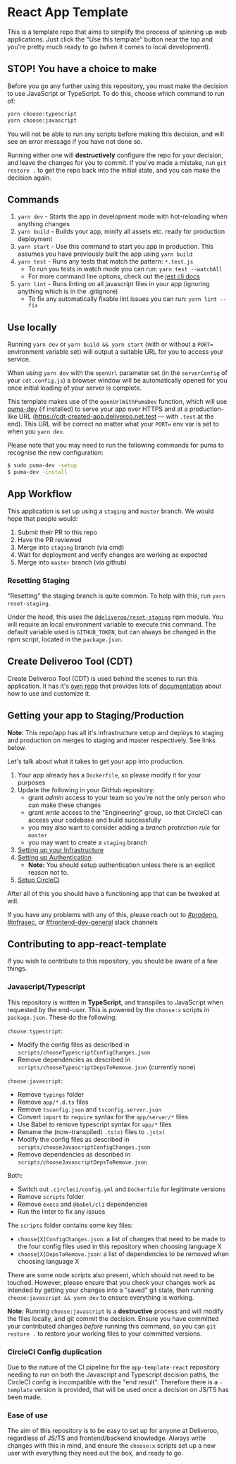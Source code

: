 # React App Template

This is a template repo that aims to simplify the process of spinning up web applications. Just click the "Use this template"
button near the top and you're pretty much ready to go (when it comes to local development).

## STOP! You have a choice to make

Before you go any further using this repository, you must make the decision to use JavaScript or TypeScript. To do this, choose which command to run of:

```bash
yarn choose:typescript
yarn choose:javascript
```

You will not be able to run any scripts before making this decision, and will see an error message if you have not done so.

Running either one will **destructively** configure the repo for your decision, and leave the changes for you to commit. If you've made a mistake, run `git restore .` to get the repo back into the initial state, and you can make the decision again.

## Commands

1. `yarn dev` - Starts the app in development mode with hot-reloading when anything changes
2. `yarn build` - Builds your app, minify all assets etc. ready for production deployment
3. `yarn start` - Use this command to start you app in production. This assumes you have previously built the app using `yarn build`
4. `yarn test` - Runs any tests that match the pattern: `*.test.js`
   - To run you tests in watch mode you can run: `yarn test --watchAll`
   - For more command line options, check out the [jest cli docs](https://facebook.github.io/jest/docs/en/cli.html)
5. `yarn lint` - Runs linting on all javascript files in your app (ignoring anything which is in the .gitignore)
   - To fix any automatically fixable lint issues you can run: `yarn lint --fix`

## Use locally

Running `yarn dev` or `yarn build && yarn start` (with or without a `PORT=` environment variable set) will output a suitable URL for you to access your service.

When using `yarn dev` with the `openUrl` parameter set (in the `serverConfig` of your `cdt.config.js`) a browser window will be automatically opened for you once initial loading of your server is complete.

This template makes use of the `openUrlWithPumaDev` function, which will use [puma-dev](https://github.com/puma/puma-dev) (if installed) to serve your app over HTTPS and at a production-like URL (https://cdt-created-app.deliveroo.net.test — with `.test` at the end). This URL will be correct no matter what your `PORT=` env var is set to when you `yarn dev`.

Please note that you may need to run the following commands for puma to recognise the new configuration:

```sh
$ sudo puma-dev -setup
$ puma-dev -install
```

## App Workflow

This application is set up using a `staging` and `master` branch. We would hope that people would:

1. Submit their PR to this repo
2. Have the PR reviewed
3. Merge into `staging` branch (via cmd)
4. Wait for deployment and verify changes are working as expected
5. Merge into `master` branch (via github)

### Resetting Staging

"Resetting" the staging branch is quite common. To help with this, run `yarn reset-staging`.

Under the hood, this uses the [`@deliveroo/reset-staging`](https://github.com/deliveroo/js-common/tree/master/packages/reset-staging)
npm module. You will require an local environment variable to execute this command. The default variable used is `GITHUB_TOKEN`, but
can always be changed in the npm script, located in the `package.json`.

## Create Deliveroo Tool (CDT)

Create Deliveroo Tool (CDT) is used behind the scenes to run this application. It has it's [own repo][cdt-repo] that provides
lots of [documentation][cdt-docs] about how to use and customize it.

## Getting your app to Staging/Production

**Note**: This repo/app has all it's infrastructure setup and deploys to staging and production on merges to staging and master respectively. See links below.

Let's talk about what it takes to get your app into production.

1. Your app already has a `Dockerfile`, so please modify it for your purposes
2. Update the following in your GitHub repository:
   - grant _admin_ access to your team so you're not the only person who can make these changes
   - grant _write_ access to the "Engineering" group, so that CircleCI can access your codebase and build successfully
   - you may also want to consider adding a _branch protection rule_ for `master`
   - you may want to create a `staging` branch
3. [Setting up your Infrastructure](docs/getting-your-app-into-production.md#setting-up-the-infrastructure)
4. [Setting up Authentication](docs/getting-your-app-into-production.md#setting-up-authentication)
   - **Note:** You should setup authentication unless there is an explicit reason not to.
5. [Setup CircleCI](docs/getting-your-app-into-production.md#setup-circleci)

After all of this you should have a functioning app that can be tweaked at will.

If you have any problems with any of this, please reach out to [#prodeng](https://app.slack.com/client/T03EUNC3F/CBHGQUD4H), [#infrasec](https://app.slack.com/client/T03EUNC3F/C5UPZPP2P), or [#frontend-dev-general](https://app.slack.com/client/T03EUNC3F/C0ECC84P9) slack channels

[cdt-repo]: https://github.com/deliveroo/create-deliveroo-tool
[cdt-docs]: https://github.com/deliveroo/create-deliveroo-tool#using-cdtconfigjs-to-customise-your-app

## Contributing to app-react-template

If you wish to contribute to this repository, you should be aware of a few things.

### Javascript/Typescript

This repository is written in **TypeScript**, and transpiles to JavaScript when requested by the end-user. This is powered by the `choose:x` scripts in `package.json`. These do the following:

`choose:typescript`:

- Modify the config files as described in `scripts/chooseTypescriptConfigChanges.json`
- Remove dependencies as described in `scripts/chooseTypescriptDepsToRemove.json` (currently none)

`choose:javascript`:

- Remove `typings` folder
- Remove `app/*.d.ts` files
- Remove `tsconfig.json` and `tsconfig.server.json`
- Convert `import` to `require` syntax for the `app/server/*` files
- Use Babel to remove typescript syntax for `app/*` files
- Rename the (now-transpiled) `.ts(x)` files to `.js(x)`
- Modify the config files as described in `scripts/chooseJavascriptConfigChanges.json`
- Remove dependencies as described in `scripts/chooseJavascriptDepsToRemove.json`

Both:

- Switch out `.circleci/config.yml` and `Dockerfile` for legitimate versions
- Remove `scripts` folder
- Remove `execa` and `@babel/cli` dependencies
- Run the linter to fix any issues

The `scripts` folder contains some key files:

- `choose[X]ConfigChanges.json`: a list of changes that need to be made to the four config files used in this repository when choosing language X
- `choose[X]DepsToRemove.json`: a list of dependencies to be removed when choosing language X

There are some node scripts also present, which should not need to be touched. However, please ensure that you check your changes work as intended by getting your changes into a "saved" git state, then running `choose:javascript && yarn dev` to ensure everything is working.

**Note:** Running `choose:javascript` is a **destructive** process and will modify the files locally, and git commit the decision. Ensure you have committed your contributed changes _before_ running this command, so you can `git restore .` to restore your working files to your committed versions.

### CircleCI Config duplication

Due to the nature of the CI pipeline for the `app-template-react` repository needing to run on both the Javascript and Typescript decision paths, the CircleCI config is incompatible with the "end result". Therefore there is a `-template` version is provided, that will be used once a decision on JS/TS has been made.

### Ease of use

The aim of this repository is to be easy to set up for anyone at Deliveroo, regardless of JS/TS and frontend/backend knowledge. Always write changes with this in mind, and ensure the `choose:x` scripts set up a new user with everything they need out the box, and ready to go.
